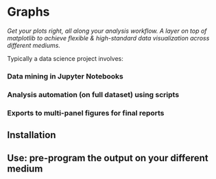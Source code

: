 # Graphs

*Get your plots right, all along your analysis workflow. A layer on top of _matplotlib_ to achieve flexible & high-standard data visualization across different mediums.*

Typically a data science project involves:

### Data mining in Jupyter Notebooks

### Analysis automation (on full dataset) using scripts

### Exports to multi-panel figures for final reports

## Installation

## Use: pre-program the output on your different medium

